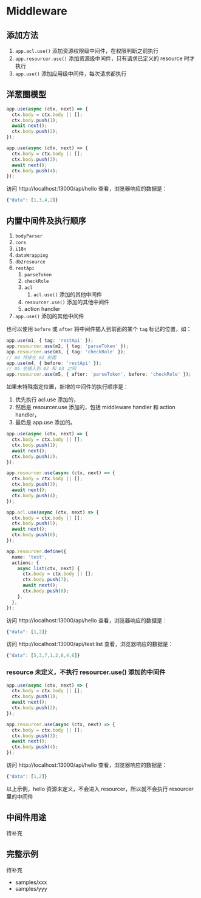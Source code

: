 # Middleware

## 添加方法

1. `app.acl.use()` 添加资源权限级中间件，在权限判断之前执行
2. `app.resourcer.use()` 添加资源级中间件，只有请求已定义的 resource 时才执行
3. `app.use()` 添加应用级中间件，每次请求都执行

## 洋葱圈模型

```ts
app.use(async (ctx, next) => {
  ctx.body = ctx.body || [];
  ctx.body.push(1);
  await next();
  ctx.body.push(2);
});

app.use(async (ctx, next) => {
  ctx.body = ctx.body || [];
  ctx.body.push(3);
  await next();
  ctx.body.push(4);
});
```

访问 http://localhost:13000/api/hello 查看，浏览器响应的数据是：

```js
{"data": [1,3,4,2]}
```

## 内置中间件及执行顺序

1. `bodyParser`
2. `cors`
3. `i18n`
4. `dataWrapping`
5. `db2resource`
6. `restApi`
   1. `parseToken`
   2. `checkRole`
   3. `acl`
      1. `acl.use()` 添加的其他中间件
   4. `resourcer.use()` 添加的其他中间件
   5. action handler
7. `app.use()` 添加的其他中间件

也可以使用 `before` 或 `after` 将中间件插入到前面的某个 `tag` 标记的位置，如：

```ts
app.use(m1, { tag: 'restApi' });
app.resourcer.use(m2, { tag: 'parseToken' });
app.resourcer.use(m3, { tag: 'checkRole' });
// m4 将排在 m1 前面
app.use(m4, { before: 'restApi' });
// m5 会插入到 m2 和 m3 之间
app.resourcer.use(m5, { after: 'parseToken', before: 'checkRole' });
```

如果未特殊指定位置，新增的中间件的执行顺序是：

1. 优先执行 acl.use 添加的，
2. 然后是 resourcer.use 添加的，包括 middleware handler 和 action handler，
3. 最后是 app.use 添加的。

```ts
app.use(async (ctx, next) => {
  ctx.body = ctx.body || [];
  ctx.body.push(1);
  await next();
  ctx.body.push(2);
});

app.resourcer.use(async (ctx, next) => {
  ctx.body = ctx.body || [];
  ctx.body.push(3);
  await next();
  ctx.body.push(4);
});

app.acl.use(async (ctx, next) => {
  ctx.body = ctx.body || [];
  ctx.body.push(5);
  await next();
  ctx.body.push(6);
});

app.resourcer.define({
  name: 'test',
  actions: {
    async list(ctx, next) {
      ctx.body = ctx.body || [];
      ctx.body.push(7);
      await next();
      ctx.body.push(8);
    },
  },
});
```

访问 http://localhost:13000/api/hello 查看，浏览器响应的数据是：

```js
{"data": [1,2]}
```

访问 http://localhost:13000/api/test:list 查看，浏览器响应的数据是：

```js
{"data": [5,3,7,1,2,8,4,6]}
```

### resource 未定义，不执行 resourcer.use() 添加的中间件

```ts
app.use(async (ctx, next) => {
  ctx.body = ctx.body || [];
  ctx.body.push(1);
  await next();
  ctx.body.push(2);
});

app.resourcer.use(async (ctx, next) => {
  ctx.body = ctx.body || [];
  ctx.body.push(3);
  await next();
  ctx.body.push(4);
});
```

访问 http://localhost:13000/api/hello 查看，浏览器响应的数据是：

```js
{"data": [1,2]}
```

以上示例，hello 资源未定义，不会进入 resourcer，所以就不会执行 resourcer 里的中间件

## 中间件用途

待补充

## 完整示例

待补充

- samples/xxx
- samples/yyy